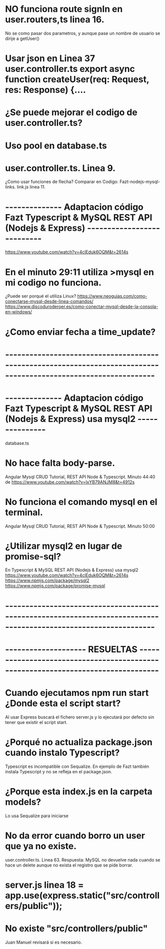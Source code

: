 
# NO funciona route signIn en user.routers,ts linea 16.
No se como pasar dos parametros, y aunque pase un nombre de usuario se dirije a getUser()

# Usar json en Linea 37 user.controller.ts  export async function createUser(req: Request, res: Response) {....

# ¿Se puede mejorar el codigo de user.controller.ts?

# Uso pool en database.ts

# user.controller.ts. Linea 9.
¿Como usar funciones de flecha?
Comparar en  Codigo: Fazt-nodejs-mysql-links.
link.js linea 11.







# --------------  Adaptacion código Fazt Typescript & MySQL REST API (Nodejs & Express) ---------------------------
https://www.youtube.com/watch?v=4clEduk6OQM&t=2614s

# En el minuto 29:11 utiliza >mysql en mi codigo no funciona.
¿Puede ser porqué el utiliza Linux?
https://www.neoguias.com/como-conectarse-mysql-desde-linea-comandos/
https://www.discoduroderoer.es/como-conectar-mysql-desde-la-consola-en-windows/

# ¿Como enviar fecha a  time_update?



# -----------------------------------------------------------------------------------------------------------------





# --------------  Adaptacion código Fazt Typescript & MySQL REST API (Nodejs & Express) usa mysql2  ---------------
database.ts

# No hace falta body-parse.
Angular Mysql CRUD Tutorial, REST API Node & Typescript.
Minuto 44:40 de https://www.youtube.com/watch?v=lxYB79ANJM8&t=4912s

# No funciona el comando mysql en el terminal.
Angular Mysql CRUD Tutorial, REST API Node & Typescript.
Minuto 50:00

# ¿Utilizar mysql2 en lugar de promise-sql?
En Typescript & MySQL REST API (Nodejs & Express) usa mysql2
https://www.youtube.com/watch?v=4clEduk6OQM&t=2614s
https://www.npmjs.com/package/mysql2
https://www.npmjs.com/package/promise-mysql

# -----------------------------------------------------------------------------------------------------------------







#  -------------------- RESUELTAS ---------------------------------------------------------------------------------

# Cuando ejecutamos npm run start ¿Donde esta el script start?
Al usar Express buscará el fichero server.js y lo ejecutará por defecto sin tener que existir el script start. 

# ¿Porqué no actualiza package.json cuando instalo Typescript?
Typescript es incompatible con Sequalize. 
En ejemplo de Fazt también instala Typescript y no se refleja en el package.json.

# ¿Porque esta index.js en la carpeta models?
Lo usa Sequalize para iniciarse

# No da error cuando borro un user que ya no existe.
user.controller.ts. Linea 63.
Respuesta: MySQL no devuelve nada cuando se hace un delete aunque no exista el registro que se pide borrar.

# server.js linea 18 =  app.use(express.static("src/controllers/public"));
# No existe "src/controllers/public"
Juan Manuel revisará si es necesario.